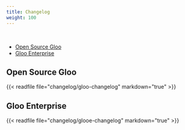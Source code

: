 ```yaml
---
title: Changelog
weight: 100
---
```


<br>

- [Open Source Gloo](#open-source-gloo)
- [Gloo Enterprise](#gloo-enterprise)

## Open Source Gloo
{{< readfile file="changelog/gloo-changelog" markdown="true" >}}

## Gloo Enterprise
{{< readfile file="changelog/glooe-changelog" markdown="true" >}}